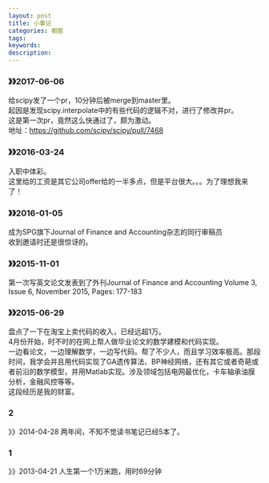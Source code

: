 ```yaml
---
layout: post
title: 小事记
categories: 橱窗
tags:
keywords:
description:
---
```




### 》》2017-06-06    
给scipy发了一个pr，10分钟后被merge到master里。  
起因是发现scipy.interpolate中的有些代码的逻辑不对，进行了修改并pr。  
这是第一次pr，竟然这么快通过了，颇为激动。  
地址：https://github.com/scipy/scipy/pull/7468   

### 》》2016-03-24
入职中体彩。  
这里给的工资是其它公司offer给的一半多点，但是平台很大。。。为了理想我来了！  

### 》》2016-01-05
成为SPG旗下Journal of Finance and Accounting杂志的同行审稿员  
收到邀请时还是很惊讶的。

### 》》2015-11-01  
第一次写英文论文发表到了外刊Journal of Finance and Accounting Volume 3, Issue 6, November 2015, Pages: 177-183  


### 》》2015-06-29  
盘点了一下在淘宝上卖代码的收入，已经远超1万。  
4月份开始，时不时的在网上帮人做毕业论文的数学建模和代码实现。  
一边看论文，一边理解数学，一边写代码。帮了不少人，而且学习效率极高。那段时间，我学会并且用代码实现了GA遗传算法、BP神经网络，还有其它或者奇葩或者前沿的数学模型，并用Matlab实现。涉及领域包括电网最优化，卡车轴承油膜分析，金融风控等等。  
这段经历是我的财富。  

### 2
》》2014-04-28
两年间，不知不觉读书笔记已经5本了。  

### 1
》》2013-04-21
人生第一个1万米跑，用时69分钟
